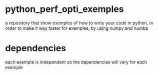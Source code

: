 # python_perf_opti_exemples
a repository that show exemples of how to write your code in python, in order to make it way faster
for exemples, by using numpy and numba

# dependencies
each exemple is independent so the dependencies will vary for each exemple

